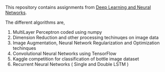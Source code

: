This repository contains assignments from [Deep Learning and Neural Networks](https://ecbm4040.bitbucket.io/2017_fall/index.html).

The different algorithms are,

1. MultiLayer Perceptron coded using numpy
2. Dimension Reduction and other processing techinuqes on image data
3. Image Augmentation, Neural Network Regularization and Optimization techinques
4. Convolutional Neural Networks using TensorFlow
5. Kaggle competition for classification of bottle image dataset 
6. Recurrent Neural Networks ( Single and Double LSTM )

